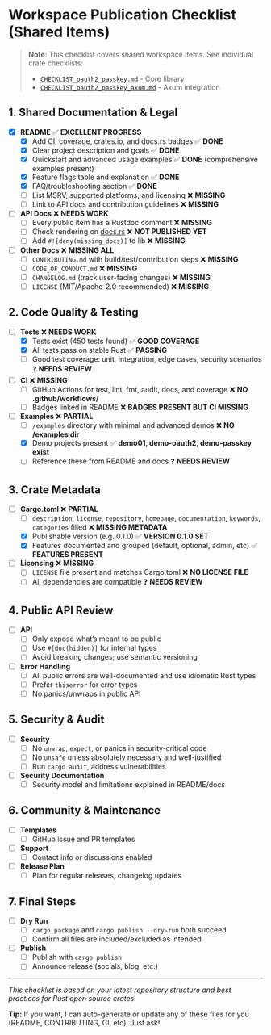 # Workspace Publication Checklist (Shared Items)

> **Note**: This checklist covers shared workspace items. See individual crate checklists:
>
> - [`CHECKLIST_oauth2_passkey.md`](CHECKLIST_oauth2_passkey.md) - Core library
> - [`CHECKLIST_oauth2_passkey_axum.md`](CHECKLIST_oauth2_passkey_axum.md) - Axum integration

## 1. Shared Documentation & Legal

- [x] **README** ✅ **EXCELLENT PROGRESS**
  - [x] Add CI, coverage, crates.io, and docs.rs badges ✅ **DONE**
  - [x] Clear project description and goals ✅ **DONE**
  - [x] Quickstart and advanced usage examples ✅ **DONE** (comprehensive examples present)
  - [x] Feature flags table and explanation ✅ **DONE**
  - [x] FAQ/troubleshooting section ✅ **DONE**
  - [ ] List MSRV, supported platforms, and licensing ❌ **MISSING**
  - [ ] Link to API docs and contribution guidelines ❌ **MISSING**

- [ ] **API Docs** ❌ **NEEDS WORK**
  - [ ] Every public item has a Rustdoc comment ❌ **MISSING**
  - [ ] Check rendering on [docs.rs](https://docs.rs/oauth2_passkey_axum) ❌ **NOT PUBLISHED YET**
  - [ ] Add `#![deny(missing_docs)]` to lib ❌ **MISSING**

- [ ] **Other Docs** ❌ **MISSING ALL**
  - [ ] `CONTRIBUTING.md` with build/test/contribution steps ❌ **MISSING**
  - [ ] `CODE_OF_CONDUCT.md` ❌ **MISSING**
  - [ ] `CHANGELOG.md` (track user-facing changes) ❌ **MISSING**
  - [ ] `LICENSE` (MIT/Apache-2.0 recommended) ❌ **MISSING**

## 2. Code Quality & Testing

- [ ] **Tests** ❌ **NEEDS WORK**
  - [x] Tests exist (450 tests found) ✅ **GOOD COVERAGE**
  - [x] All tests pass on stable Rust ✅ **PASSING**
  - [ ] Good test coverage: unit, integration, edge cases, security scenarios ❓ **NEEDS REVIEW**

- [ ] **CI** ❌ **MISSING**
  - [ ] GitHub Actions for test, lint, fmt, audit, docs, and coverage ❌ **NO .github/workflows/**
  - [ ] Badges linked in README ❌ **BADGES PRESENT BUT CI MISSING**

- [ ] **Examples** ❌ **PARTIAL**
  - [ ] `/examples` directory with minimal and advanced demos ❌ **NO /examples dir**
  - [x] Demo projects present ✅ **demo01, demo-oauth2, demo-passkey exist**
  - [ ] Reference these from README and docs ❓ **NEEDS REVIEW**

## 3. Crate Metadata

- [ ] **Cargo.toml** ❌ **PARTIAL**
  - [ ] `description`, `license`, `repository`, `homepage`, `documentation`, `keywords`, `categories` filled ❌ **MISSING METADATA**  
  - [x] Publishable version (e.g. 0.1.0) ✅ **VERSION 0.1.0 SET**
  - [x] Features documented and grouped (default, optional, admin, etc) ✅ **FEATURES PRESENT**

- [ ] **Licensing** ❌ **MISSING**
  - [ ] `LICENSE` file present and matches Cargo.toml ❌ **NO LICENSE FILE**
  - [ ] All dependencies are compatible ❓ **NEEDS REVIEW**

## 4. Public API Review

- [ ] **API**
  - [ ] Only expose what’s meant to be public
  - [ ] Use `#[doc(hidden)]` for internal types
  - [ ] Avoid breaking changes; use semantic versioning

- [ ] **Error Handling**
  - [ ] All public errors are well-documented and use idiomatic Rust types
  - [ ] Prefer `thiserror` for error types
  - [ ] No panics/unwraps in public API

## 5. Security & Audit

- [ ] **Security**
  - [ ] No `unwrap`, `expect`, or panics in security-critical code
  - [ ] No `unsafe` unless absolutely necessary and well-justified
  - [ ] Run `cargo audit`, address vulnerabilities

- [ ] **Security Documentation**
  - [ ] Security model and limitations explained in README/docs

## 6. Community & Maintenance

- [ ] **Templates**
  - [ ] GitHub issue and PR templates

- [ ] **Support**
  - [ ] Contact info or discussions enabled

- [ ] **Release Plan**
  - [ ] Plan for regular releases, changelog updates

## 7. Final Steps

- [ ] **Dry Run**
  - [ ] `cargo package` and `cargo publish --dry-run` both succeed
  - [ ] Confirm all files are included/excluded as intended

- [ ] **Publish**
  - [ ] Publish with `cargo publish`
  - [ ] Announce release (socials, blog, etc.)

---

_This checklist is based on your latest repository structure and best practices for Rust open source crates._

**Tip:** If you want, I can auto-generate or update any of these files for you (README, CONTRIBUTING, CI, etc). Just ask!